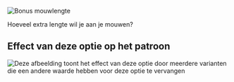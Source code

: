 ![Bonus mouwlengte](sleevelengthbonus.svg)

Hoeveel extra lengte wil je aan je mouwen?

## Effect van deze optie op het patroon

![Deze afbeelding toont het effect van deze optie door meerdere varianten die een andere waarde hebben voor deze optie te vervangen](simon_sleevelengthbonus_sample.svg "Effect van deze optie op het patroon")
